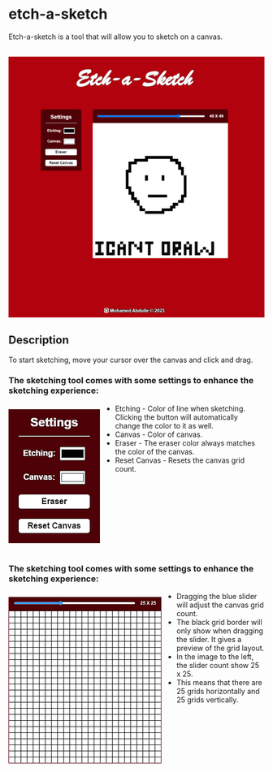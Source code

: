 # etch-a-sketch
Etch-a-sketch is a tool that will allow you to sketch on a canvas.  
<br>
<p align="center">
  <img  src="docs/img/sketch.jpg">
</p>

## Description

To start sketching, move your cursor over the canvas and click and drag.

<h3>The sketching tool comes with some settings to enhance the sketching experience:</h3>    
<img align="left"  style="margin-right:30px; margin-top:10px;" src="docs/img/settings.jpg">

* Etching - Color of line when sketching. Clicking the button will automatically change the color to it as well.
* Canvas - Color of canvas.
* Eraser - The eraser color always matches the color of the canvas.
* Reset Canvas - Resets the canvas grid count.

<br clear="left"/>
<br>

<h3>The sketching tool comes with some settings to enhance the sketching experience:</h3>    
<img align="left"  style="margin-right:30px; margin-top:10px;" src="docs/img/canvas.jpg">

* Dragging the blue slider will adjust the canvas grid count.
* The black grid border will only show when dragging the slider. It gives a preview of the grid layout.
* In the image to the left, the slider count show 25 x 25. 
* This means that there are 25 grids horizontally and 25 grids vertically.


